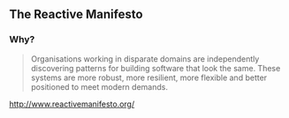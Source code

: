 
## The Reactive Manifesto

### Why?

> Organisations working in disparate domains are independently discovering patterns for building software that look the same. These systems are more robust, more resilient, more flexible and better positioned to meet modern demands.

http://www.reactivemanifesto.org/